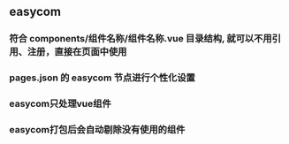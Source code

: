 ## easycom
### 符合 components/组件名称/组件名称.vue 目录结构, 就可以不用引用、注册，直接在页面中使用
### pages.json 的 easycom 节点进行个性化设置
### easycom只处理vue组件
### easycom打包后会自动剔除没有使用的组件
